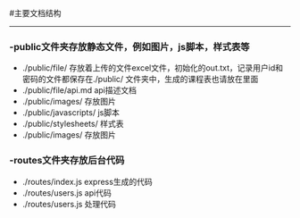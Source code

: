 #主要文档结构

---

### -public文件夹存放静态文件，例如图片，js脚本，样式表等

- ./public/file/ 存放着上传的文件excel文件，初始化的out.txt，记录用户id和密码的文件都保存在./public/ 文件夹中，生成的课程表也请放在里面
- ./public/file/api.md api描述文档
- ./public/images/ 存放图片
- ./public/javascripts/ js脚本
- ./public/stylesheets/ 样式表
- ./public/images/ 存放图片

### -routes文件夹存放后台代码

- ./routes/index.js express生成的代码
- ./routes/users.js api代码
- ./routes/users.js 处理代码